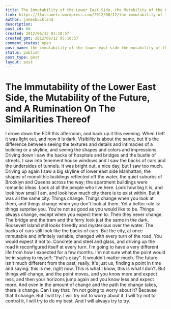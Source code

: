 ```yaml
---
title: The Immutability of the Lower East Side, the Mutability of the Future, and A Rumination On The Similarities Thereof
link: https://flotsametc.wordpress.com/2012/06/12/the-immutability-of-the-lower-east-side-the-mutability-of-the-future-and-a-rumination-on-the-similarities-thereof/
author: jamesbuckland
description: 
post_id: 66
created: 2012/06/12 01:10:57
created_gmt: 2012/06/12 05:10:57
comment_status: open
post_name: the-immutability-of-the-lower-east-side-the-mutability-of-the-future-and-a-rumination-on-the-similarities-thereof
status: publish
post_type: post
layout: post
---
```


# The Immutability of the Lower East Side, the Mutability of the Future, and A Rumination On The Similarities Thereof

I drove down the FDR this afternoon, and back up it this evening. When I left it was light out, and now it is dark. Visibility is about the same, but it's the difference between seeing the textures and details and intimacies of a building or a skyline, and seeing the shapes and colors and impressions. Driving down I saw the backs of hospitals and bridges and the bustle of streets. I saw into tenement house windows and I saw the backs of cars and the undersides of tunnels. It was bright out, a nice day, but I saw too much. Driving up again I saw a big skyline of lower east side Manhattan, the shapes of monolithic buildings reflected off the water, the quiet suburbs of Brooklyn and Queens across the way; the apartment buildings were romantic ideas. Look at all the people who live here. Look how big it is, and look how small I am, and look how much city there is to exist within. But it was all the same city. Things change. Things change when you look at them, and things change when you don't look at them. Yet a better rule is: things surprise you. You're not as good as you would like to be. Things always change, except when you expect them to. Then they never change. The bridge and the tram and the ferry look just the same in the dark. Roosevelt Island still looks friendly and mysterious over the water. The backs of cars still look like the backs of cars. But the city, at once immutable and infinitely variable, changed with every turn of the road. You would expect it not to. Concrete and steel and glass, and driving up the road it reconfigured itself at every turn. I'm going to have a very different life from how I expected for a few months. I'm not sure what the point would be in saying to myself: "that's okay". It wouldn't matter much. The future isn't much different from the past, really. It's just us, finding a point in time and saying: this is me, right now. This is what I know, this is what I don't. But things will change, and the point moves, and you know more and expect less, and then your horizons jump again and you know less and expect more. And even in the amount of change and the path the change takes, there is change. Can I say that: I'm not going to worry about it? Because that'll change. But I will try. I will try not to worry about it, I will try not to control it, I will try to do my best. And I will always try to try.